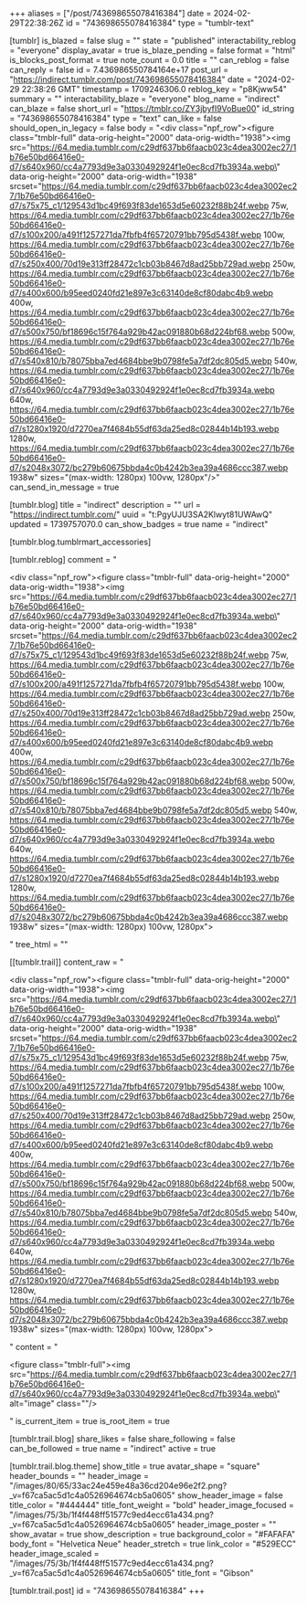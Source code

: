+++
aliases = ["/post/743698655078416384"]
date = 2024-02-29T22:38:26Z
id = "743698655078416384"
type = "tumblr-text"

[tumblr]
is_blazed = false
slug = ""
state = "published"
interactability_reblog = "everyone"
display_avatar = true
is_blaze_pending = false
format = "html"
is_blocks_post_format = true
note_count = 0.0
title = ""
can_reblog = false
can_reply = false
id = 7.436986550784164e+17
post_url = "https://indirect.tumblr.com/post/743698655078416384"
date = "2024-02-29 22:38:26 GMT"
timestamp = 1709246306.0
reblog_key = "p8Kjww54"
summary = ""
interactability_blaze = "everyone"
blog_name = "indirect"
can_blaze = false
short_url = "https://tmblr.co/ZY3jbyfI9VoBue00"
id_string = "743698655078416384"
type = "text"
can_like = false
should_open_in_legacy = false
body = "<div class=\"npf_row\"><figure class=\"tmblr-full\" data-orig-height=\"2000\" data-orig-width=\"1938\"><img src=\"https://64.media.tumblr.com/c29df637bb6faacb023c4dea3002ec27/1b76e50bd66416e0-d7/s640x960/cc4a7793d9e3a0330492924f1e0ec8cd7fb3934a.webp\" data-orig-height=\"2000\" data-orig-width=\"1938\" srcset=\"https://64.media.tumblr.com/c29df637bb6faacb023c4dea3002ec27/1b76e50bd66416e0-d7/s75x75_c1/129543d1bc49f693f83de1653d5e60232f88b24f.webp 75w, https://64.media.tumblr.com/c29df637bb6faacb023c4dea3002ec27/1b76e50bd66416e0-d7/s100x200/a491f1257271da7fbfb4f65720791bb795d5438f.webp 100w, https://64.media.tumblr.com/c29df637bb6faacb023c4dea3002ec27/1b76e50bd66416e0-d7/s250x400/70d19e313ff28472c1cb03b8467d8ad25bb729ad.webp 250w, https://64.media.tumblr.com/c29df637bb6faacb023c4dea3002ec27/1b76e50bd66416e0-d7/s400x600/b95eed0240fd21e897e3c63140de8cf80dabc4b9.webp 400w, https://64.media.tumblr.com/c29df637bb6faacb023c4dea3002ec27/1b76e50bd66416e0-d7/s500x750/bf18696c15f764a929b42ac091880b68d224bf68.webp 500w, https://64.media.tumblr.com/c29df637bb6faacb023c4dea3002ec27/1b76e50bd66416e0-d7/s540x810/b78075bba7ed4684bbe9b0798fe5a7df2dc805d5.webp 540w, https://64.media.tumblr.com/c29df637bb6faacb023c4dea3002ec27/1b76e50bd66416e0-d7/s640x960/cc4a7793d9e3a0330492924f1e0ec8cd7fb3934a.webp 640w, https://64.media.tumblr.com/c29df637bb6faacb023c4dea3002ec27/1b76e50bd66416e0-d7/s1280x1920/d7270ea7f4684b55df63da25ed8c02844b14b193.webp 1280w, https://64.media.tumblr.com/c29df637bb6faacb023c4dea3002ec27/1b76e50bd66416e0-d7/s2048x3072/bc279b60675bbda4c0b4242b3ea39a4686ccc387.webp 1938w\" sizes=\"(max-width: 1280px) 100vw, 1280px\"/></figure></div>"
can_send_in_message = true

[tumblr.blog]
title = "indirect"
description = ""
url = "https://indirect.tumblr.com/"
uuid = "t:PgyUJU3SA2Klwyt81UWAwQ"
updated = 1739757070.0
can_show_badges = true
name = "indirect"

[tumblr.blog.tumblrmart_accessories]

[tumblr.reblog]
comment = "<p><div class=\"npf_row\"><figure class=\"tmblr-full\" data-orig-height=\"2000\" data-orig-width=\"1938\"><img src=\"https://64.media.tumblr.com/c29df637bb6faacb023c4dea3002ec27/1b76e50bd66416e0-d7/s640x960/cc4a7793d9e3a0330492924f1e0ec8cd7fb3934a.webp\" data-orig-height=\"2000\" data-orig-width=\"1938\" srcset=\"https://64.media.tumblr.com/c29df637bb6faacb023c4dea3002ec27/1b76e50bd66416e0-d7/s75x75_c1/129543d1bc49f693f83de1653d5e60232f88b24f.webp 75w, https://64.media.tumblr.com/c29df637bb6faacb023c4dea3002ec27/1b76e50bd66416e0-d7/s100x200/a491f1257271da7fbfb4f65720791bb795d5438f.webp 100w, https://64.media.tumblr.com/c29df637bb6faacb023c4dea3002ec27/1b76e50bd66416e0-d7/s250x400/70d19e313ff28472c1cb03b8467d8ad25bb729ad.webp 250w, https://64.media.tumblr.com/c29df637bb6faacb023c4dea3002ec27/1b76e50bd66416e0-d7/s400x600/b95eed0240fd21e897e3c63140de8cf80dabc4b9.webp 400w, https://64.media.tumblr.com/c29df637bb6faacb023c4dea3002ec27/1b76e50bd66416e0-d7/s500x750/bf18696c15f764a929b42ac091880b68d224bf68.webp 500w, https://64.media.tumblr.com/c29df637bb6faacb023c4dea3002ec27/1b76e50bd66416e0-d7/s540x810/b78075bba7ed4684bbe9b0798fe5a7df2dc805d5.webp 540w, https://64.media.tumblr.com/c29df637bb6faacb023c4dea3002ec27/1b76e50bd66416e0-d7/s640x960/cc4a7793d9e3a0330492924f1e0ec8cd7fb3934a.webp 640w, https://64.media.tumblr.com/c29df637bb6faacb023c4dea3002ec27/1b76e50bd66416e0-d7/s1280x1920/d7270ea7f4684b55df63da25ed8c02844b14b193.webp 1280w, https://64.media.tumblr.com/c29df637bb6faacb023c4dea3002ec27/1b76e50bd66416e0-d7/s2048x3072/bc279b60675bbda4c0b4242b3ea39a4686ccc387.webp 1938w\" sizes=\"(max-width: 1280px) 100vw, 1280px\"></figure></div></p>"
tree_html = ""

[[tumblr.trail]]
content_raw = "<p><div class=\"npf_row\"><figure class=\"tmblr-full\" data-orig-height=\"2000\" data-orig-width=\"1938\"><img src=\"https://64.media.tumblr.com/c29df637bb6faacb023c4dea3002ec27/1b76e50bd66416e0-d7/s640x960/cc4a7793d9e3a0330492924f1e0ec8cd7fb3934a.webp\" data-orig-height=\"2000\" data-orig-width=\"1938\" srcset=\"https://64.media.tumblr.com/c29df637bb6faacb023c4dea3002ec27/1b76e50bd66416e0-d7/s75x75_c1/129543d1bc49f693f83de1653d5e60232f88b24f.webp 75w, https://64.media.tumblr.com/c29df637bb6faacb023c4dea3002ec27/1b76e50bd66416e0-d7/s100x200/a491f1257271da7fbfb4f65720791bb795d5438f.webp 100w, https://64.media.tumblr.com/c29df637bb6faacb023c4dea3002ec27/1b76e50bd66416e0-d7/s250x400/70d19e313ff28472c1cb03b8467d8ad25bb729ad.webp 250w, https://64.media.tumblr.com/c29df637bb6faacb023c4dea3002ec27/1b76e50bd66416e0-d7/s400x600/b95eed0240fd21e897e3c63140de8cf80dabc4b9.webp 400w, https://64.media.tumblr.com/c29df637bb6faacb023c4dea3002ec27/1b76e50bd66416e0-d7/s500x750/bf18696c15f764a929b42ac091880b68d224bf68.webp 500w, https://64.media.tumblr.com/c29df637bb6faacb023c4dea3002ec27/1b76e50bd66416e0-d7/s540x810/b78075bba7ed4684bbe9b0798fe5a7df2dc805d5.webp 540w, https://64.media.tumblr.com/c29df637bb6faacb023c4dea3002ec27/1b76e50bd66416e0-d7/s640x960/cc4a7793d9e3a0330492924f1e0ec8cd7fb3934a.webp 640w, https://64.media.tumblr.com/c29df637bb6faacb023c4dea3002ec27/1b76e50bd66416e0-d7/s1280x1920/d7270ea7f4684b55df63da25ed8c02844b14b193.webp 1280w, https://64.media.tumblr.com/c29df637bb6faacb023c4dea3002ec27/1b76e50bd66416e0-d7/s2048x3072/bc279b60675bbda4c0b4242b3ea39a4686ccc387.webp 1938w\" sizes=\"(max-width: 1280px) 100vw, 1280px\"></figure></div></p>"
content = "<p><figure class=\"tmblr-full\"><img src=\"https://64.media.tumblr.com/c29df637bb6faacb023c4dea3002ec27/1b76e50bd66416e0-d7/s640x960/cc4a7793d9e3a0330492924f1e0ec8cd7fb3934a.webp\" alt=\"image\" class=\"\"/></figure></p>"
is_current_item = true
is_root_item = true

[tumblr.trail.blog]
share_likes = false
share_following = false
can_be_followed = true
name = "indirect"
active = true

[tumblr.trail.blog.theme]
show_title = true
avatar_shape = "square"
header_bounds = ""
header_image = "/images/80/65/33ac24e459e48a36cd204e96e2f2.png?_v=f67ca5ac5d1c4a0526964674cb5a0605"
show_header_image = false
title_color = "#444444"
title_font_weight = "bold"
header_image_focused = "/images/75/3b/1f4f448ff51577c9ed4ecc61a434.png?_v=f67ca5ac5d1c4a0526964674cb5a0605"
header_image_poster = ""
show_avatar = true
show_description = true
background_color = "#FAFAFA"
body_font = "Helvetica Neue"
header_stretch = true
link_color = "#529ECC"
header_image_scaled = "/images/75/3b/1f4f448ff51577c9ed4ecc61a434.png?_v=f67ca5ac5d1c4a0526964674cb5a0605"
title_font = "Gibson"

[tumblr.trail.post]
id = "743698655078416384"
+++

